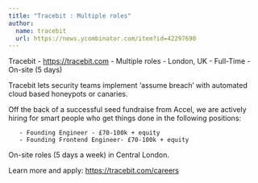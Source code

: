 ```yaml
---
title: "Tracebit : Multiple roles"
author:
  name: tracebit
  url: https://news.ycombinator.com/item?id=42297690
---
```

Tracebit - <a href="https:&#x2F;&#x2F;tracebit.com" rel="nofollow">https:&#x2F;&#x2F;tracebit.com</a> - Multiple roles - London, UK - Full-Time - On-site (5 days)

Tracebit lets security teams implement ‘assume breach’ with automated cloud based honeypots or canaries.

Off the back of a successful seed fundraise from Accel, we are actively hiring for smart people who get things done in the following positions:

<pre><code>   - Founding Engineer - £70-100k + equity 
   - Founding Frontend Engineer- £70-100k + equity </code></pre>
On-site roles (5 days a week) in Central London.

Learn more and apply: <a href="https:&#x2F;&#x2F;tracebit.com&#x2F;careers" rel="nofollow">https:&#x2F;&#x2F;tracebit.com&#x2F;careers</a>
<JobApplication />

